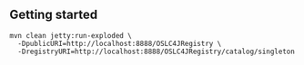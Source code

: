 ## Getting started

    mvn clean jetty:run-exploded \
      -DpublicURI=http://localhost:8888/OSLC4JRegistry \
      -DregistryURI=http://localhost:8888/OSLC4JRegistry/catalog/singleton
